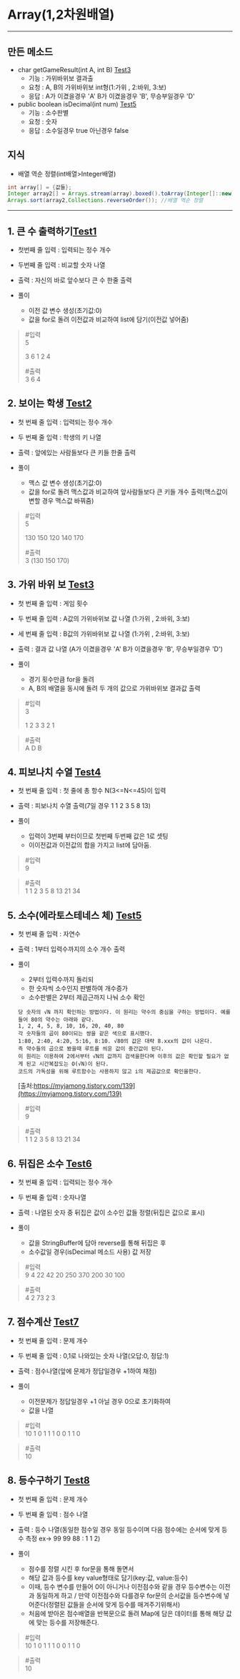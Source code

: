# Array(1,2차원배열)
---
## 만든 메소드
- char getGameResult(int A, int B) [Test3](https://github.com/DaduPark/codingTest-inflearn/blob/master/src/section2_Array/Test3.java)
    - 기능 : 가위바위보 결과출
    - 요청 : A, B의 가위바위보 int형(1:가위 , 2:바위, 3:보)
    - 응답 : A가 이겼을경우 'A' B가 이겼을경우 'B', 무승부일경우 'D' 
- public boolean isDecimal(int num) [Test5](https://github.com/DaduPark/codingTest-inflearn/blob/master/src/section2_Array/Test5.java)
	- 기능 : 소수판별 
    - 요청 : 숫자 
    - 응답 : 소수일경우 true 아닌경우 false 


## 지식
 - 배열 역순 정렬(int배열>Integer배열)
 ```java
 int array[] = {값들};
 Integer array2[] = Arrays.stream(array).boxed().toArray(Integer[]::new); //int배열>Integer배열
 Arrays.sort(array2,Collections.reverseOrder()); //배열 역순 정렬
 ```
--- 

## 1. 큰 수 출력하기[Test1](https://github.com/DaduPark/codingTest-inflearn/blob/master/src/section2_Array/Test1.java)
- 첫번째 줄 입력 : 입력되는 정수 개수 
- 두번째 줄 입력 : 비교할 숫자 나열 
- 출력 : 자신의 바로 앞수보다 큰 수 한줄 출력 


- 풀이 
  - 이전 값 변수 생성(초기값:0) 
  - 값을 for로 돌려 이전값과 비교하여 list에 담기(이전값 넣어줌)

> #입력  
> 5
>
> 3 6 1 2 4    
>
> #출력  
> 3 6 4

## 2. 보이는 학생 [Test2](https://github.com/DaduPark/codingTest-inflearn/blob/master/src/section2_Array/Test2.java)
- 첫 번째 줄 입력 : 입력되는 정수 개수 
- 두 번째 줄 입력 : 학생의 키 나열 
- 출력 : 앞에있는 사람들보다 큰 키들 한줄 출력 


- 풀이 
  - 맥스 값 변수 생성(초기값:0) 
  - 값을 for로 돌려 맥스값과 비교하여 앞사람들보다 큰 키들 개수 출력(맥스값이 변할 경우 맥스값 바꿔줌)

> #입력  
> 5
>
> 130 150 120 140 170    
>
> #출력  
> 3 (130 150 170)

## 3. 가위 바위 보 [Test3](https://github.com/DaduPark/codingTest-inflearn/blob/master/src/section2_Array/Test3.java)
- 첫 번째 줄 입력 : 게임 횟수 
- 두 번째 줄 입력 : A값의 가위바위보 값 나열 (1:가위 , 2:바위, 3:보)
- 세 번째 줄 입력 : B값의 가위바위보 값 나열 (1:가위 , 2:바위, 3:보)
- 출력 : 결과 값 나열  (A가 이겼을경우 'A' B가 이겼을경우 'B', 무승부일경우 'D')


- 풀이 
  - 경기 횟수만큼 for을 돌려 
  - A, B의 배열을 동시에 돌려 두 개의 값으로 가위바위보 결과값 출력 

> #입력  
> 3
>
> 1 2 3
> 3 2 1

> #출력  
> A D B

## 4. 피보나치 수열 [Test4](https://github.com/DaduPark/codingTest-inflearn/blob/master/src/section2_Array/Test4.java)
- 첫 번째 줄 입력 : 첫 줄에 총 항수 N(3<=N<=45)이 입력 
- 출력 : 피보나치 수열 출력(7일 경우 1 1 2 3 5 8 13)


- 풀이 
  - 입력이 3번째 부터이므로 첫번째 두번째 값은 1로 셋팅 
  - 이이전값과 이전값의 합을 가지고 list에 담아둠.

> #입력  
> 9

> #출력  
> 1 1 2 3 5 8 13 21 34

## 5. 소수(에라토스테네스 체)  [Test5](https://github.com/DaduPark/codingTest-inflearn/blob/master/src/section2_Array/Test5.java)
- 첫 번째 줄 입력 : 자연수 
- 출력 : 1부터 입력수까지의 소수 개수 출력 


- 풀이 
  - 2부터 입력수까지 돌리되 
  - 한 숫자씩 소수인지 판별하여 개수증가
  - 소수판별은 2부터 제곱근까지 나눠 소수 확인 
  ```
  당 숫자의 √N 까지 확인하는 방법이다. 이 원리는 약수의 중심을 구하는 방법이다. 예를들어 80의 약수는 아래와 같다.  
  1, 2, 4, 5, 8, 10, 16, 20, 40, 80  
  각 숫자들의 곱이 80이되는 쌍을 같은 색으로 표시했다.   
  1:80, 2:40, 4:20, 5:16, 8:10. √80의 값은 대략 8.xxx의 값이 나온다.    
  즉 약수들의 곱으로 봤을때 루트를 씌운 값이 중간값이 된다.  
  이 원리는 이용하여 2에서부터 √N의 값까지 검색을한다며 이후의 값은 확인할 필요가 없게 된고 시간복잡도는 O(√N)이 된다.  
  코드의 가독성을 위해 루트함수는 사용하지 않고 i의 제곱값으로 확인을한다.  
  ```
  [출처:https://myjamong.tistory.com/139](https://myjamong.tistory.com/139)

> #입력  
> 9

> #출력  
> 1 1 2 3 5 8 13 21 34


## 6. 뒤집은 소수  [Test6](https://github.com/DaduPark/codingTest-inflearn/blob/master/src/section2_Array/Test6.java)
- 첫 번째 줄 입력 : 입력되는 정수 개수 
- 두 번째 줄 입력 : 숫자나열
- 출력 : 나열된 숫자 중 뒤집은 값이 소수인 값들 정렬(뒤집은 값으로 표시)


- 풀이 
  - 값을 StringBuffer에 담아 reverse를 통해 뒤집은 후 
  - 소수값일 경우(isDecimal 메소드 사용) 값 저장
> #입력  
> 9
>4 22 42 20 250 370 200 30 100

> #출력  
> 4 2 73 2 3

## 7.  점수계산 [Test7](https://github.com/DaduPark/codingTest-inflearn/blob/master/src/section2_Array/Test7.java)
- 첫 번째 줄 입력 : 문제 개수
- 두 번째 줄 입력 : 0,1로 나와있는 숫자 나열(오답:0, 정답:1)
- 출력 : 점수나열(앞에 문제가 정답일경우 +1하여 채점)


- 풀이 
  - 이전문제가 정답일경우 +1 아닐 경우 0으로 초기화하여
  - 값을 나열  
  
> #입력  
> 10
>1 0 1 1 1 0 0 1 1 0


> #출력  
> 10

## 8. 등수구하기 [Test8](https://github.com/DaduPark/codingTest-inflearn/blob/master/src/section2_Array/Test8.java)
- 첫 번째 줄 입력 : 문제 개수
- 두 번째 줄 입력 : 점수 나열
- 출력 : 등수 나열(동일한 점수일 경우 동일 등수이며 다음 점수에는 순서에 맞게 등수 측정 ex-> 99 99 88 : 1 1 2)


- 풀이 
  - 점수를 정렬 시킨 후 for문을 통해 돌면서
  - 해당 값과 등수를 key value형태로 담기(key:값, value:등수)
  - 이때, 등수 변수를 만들어 0이 아니거나 이전점수와 같을 경우 등수변수는 이전과 동일하게 하고 / 만약 이전점수와 다를경우 for문의 순서값을 등수변수에 넣어준다(정렬된 값들을 순서에 맞게 등수를 매겨주기위해서)
  - 처음에 받아온 점수배열을 반복문으로 돌려  Map에 담은 데이터를 통해 해당 값에 맞는 등수를 저장해준다.
> #입력  
> 10
>1 0 1 1 1 0 0 1 1 0


> #출력  
> 10

